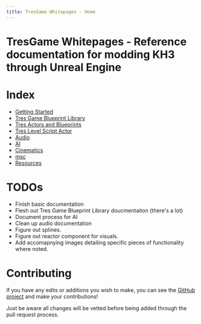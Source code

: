```yaml
---
title: TresGame Whitepages - Home
---
```


# TresGame Whitepages - Reference documentation for modding KH3 through Unreal Engine

# Index

-   [Getting Started](./GettingStarted.md)
-   [Tres Game Blueprint Library](./TresGameBlueprintLibrary.md)
-   [Tres Actors and Blueprints](./TresActorsBlueprints.md)
-   [Tres Level Script Actor](./TresLevelScriptActor.md)
-   [Audio](./Audio.md)
-   [AI](./AI.md)
-   [Cinematics](./Cinematics.md)
-   [msc](./msc.md)
-   [Resources](./Resources.md)

# TODOs

-   Finish basic documentation
-   Flesh out Tres Game Blueprint Library doucmentaiton (there's a lot)
-   Document process for AI
-   Clean up audio documentation
-   Figure out splines.
-   Figure out reactor component for visuals.
-   Add accomapnying images detailing specific pieces of functionality where noted.

# Contributing

If you have any edits or additions you wish to make, you can see the [GitHub project](https://github.com/CpazR/TresGame-Whitepages) and make your contributions!

Just be aware all changes will be vetted before being added through the pull request process.
